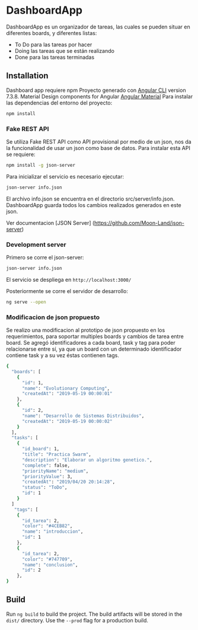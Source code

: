 # DashboardApp

DashboardApp es un organizador de tareas, las cuales se pueden situar en diferentes boards, y diferentes listas:
* To Do para las tareas por hacer
* Doing las tareas que se están realizando
* Done para las tareas terminadas

## Installation
Dashboard app requiere npm
Proyecto generado con [Angular CLI](https://github.com/angular/angular-cli) version 7.3.8.
Material Design components for Angular [Angular Material](https://material.angular.io/)
Para instalar las dependencias del entorno del proyecto:
```sh
npm install
```
### Fake REST API 
Se utiliza Fake REST API como API provisional por medio de un json, nos da la funcionalidad de usar un json como base de datos.
Para instalar esta API se requiere:
```sh
npm install -g json-server
```
Para inicializar el servicio es necesario ejecutar:
```sh
json-server info.json
```
El archivo info.json se encuentra en el directorio src/server/info.json.
DashboardApp guarda todos los cambios realizados generados en este json.

Ver documentacion [JSON Server] (https://github.com/Moon-Land/json-server)

### Development server
Primero se corre el json-server:
```sh
json-server info.json
```
El servicio se despliega en `http://localhost:3000/`

Posteriormente se corre el servidor de desarrollo:
```sh
ng serve --open
```
### Modificacion de json propuesto
Se realizo una modificacion al prototipo de json propuesto en los requerimientos, para soportar multiples boards y cambios de tarea entre board.
Se agregó identificadores a cada board, task y tag para poder relacionarse entre sí, ya que un board con un determinado identificador contiene task y a su vez éstas contienen tags.
```sh
{
  "boards": [
    {
      "id": 1,
      "name": "Evolutionary Computing",
      "createdAt": "2019-05-19 00:00:01"
    },
    {
      "id": 2,
      "name": "Desarrollo de Sistemas Distribuidos",
      "createdAt": "2019-05-19 00:00:02"
    }
  ],
  "tasks": [
    {
      "id_board": 1,
      "title": "Practica Swarm",
      "description": "Elaborar un algoritmo genetico.",
      "complete": false,
      "priorityName": "medium",
      "priorityValue": 3,
      "createdAt": "2019/04/20 20:14:28",
      "status": "ToDo",
      "id": 1
    }
  ]
   "tags": [
    {
      "id_tarea": 2,
      "color": "#4CEB82",
      "name": "introduccion",
      "id": 1
    },
    {
      "id_tarea": 2,
      "color": "#747709",
      "name": "conclusion",
      "id": 2
    },
}
```

## Build
Run `ng build` to build the project. The build artifacts will be stored in the `dist/` directory. Use the `--prod` flag for a production build.
